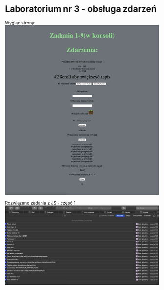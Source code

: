 # Laboratorium nr 3 - obsługa zdarzeń

Wygląd strony:
![](./img/1.png)

Rozwiązane zadania z JS - część 1
![](./img/2.png)


